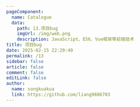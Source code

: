 ```yaml
---
pageComponent:
  name: Catalogue
  data:
    path: 13.项目bug
    imgUrl: /img/web.png
    description: JavaScript、ES6、Vue框架等前端技术
title: 项目bug
date: 2025-02-15 22:29:49
permalink: /13
sidebar: false
article: false
comment: false
editLink: false
author:
  name: songkuakua
  link: https://github.com/liang9886703
---
```

